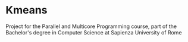 # Kmeans
Project for the Parallel and Multicore Programming course, part of the Bachelor's degree in Computer Science at Sapienza University of Rome
